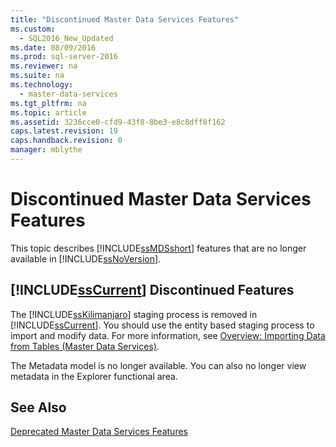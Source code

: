 ```yaml
---
title: "Discontinued Master Data Services Features"
ms.custom: 
  - SQL2016_New_Updated
ms.date: 08/09/2016
ms.prod: sql-server-2016
ms.reviewer: na
ms.suite: na
ms.technology: 
  - master-data-services
ms.tgt_pltfrm: na
ms.topic: article
ms.assetid: 3236cce0-cfd9-43f8-8be3-e8c8dff8f162
caps.latest.revision: 19
caps.handback.revision: 0
manager: mblythe
---
```

# Discontinued Master Data Services Features
This topic describes [!INCLUDE[ssMDSshort](../../Topics/TopicNameContainA/tokens/ssMDSshort_md.md)] features that are no longer available in [!INCLUDE[ssNoVersion](../../Topics/TopicNameContainA/tokens/ssNoVersion_md.md)].  
  
## [!INCLUDE[ssCurrent](../../Topics/TopicNameContainA/tokens/ssCurrent_md.md)] Discontinued Features  
 The [!INCLUDE[ssKilimanjaro](../../Topics/TopicNameContainA/tokens/ssKilimanjaro_md.md)] staging process is removed in [!INCLUDE[ssCurrent](../../Topics/TopicNameContainA/tokens/ssCurrent_md.md)]. You should use the entity based staging process to import and modify data. For more information, see [Overview: Importing Data from Tables (Master Data Services)](../Topic/Overview:%20Importing%20Data%20from%20Tables%20\(Master%20Data%20Services\).md).  
  
 The Metadata model is no longer available. You can also no longer view metadata in the Explorer functional area.  
  
## See Also  
 [Deprecated Master Data Services Features](../../Topics/TopicNameNotContainA/Deprecated-Master-Data-Services-Features.md)